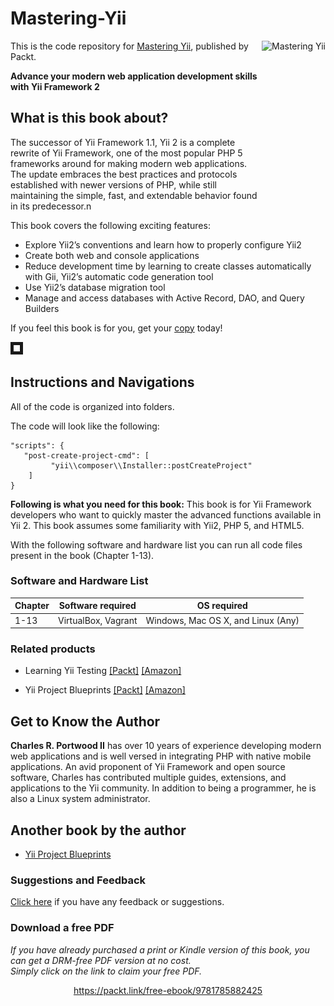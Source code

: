 # Mastering-Yii


<a href="https://www.packtpub.com/web-development/mastering-yii?utm_source=github&utm_medium=repository&utm_campaign=9781785882425"><img src="https://prod.packtpub.com/media/catalog/product/cache/e4d64343b1bc593f1c5348fe05efa4a6/2/4/2425os_4894_mastering20yii.jpg" alt="Mastering Yii" height="256px" align="right"></a>

This is the code repository for [Mastering Yii](https://www.packtpub.com/web-development/mastering-yii?utm_source=github&utm_medium=repository&utm_campaign=9781785882425), published by Packt.

**Advance your modern web application development skills with Yii Framework 2**

## What is this book about?
The successor of Yii Framework 1.1, Yii 2 is a complete rewrite of Yii Framework, one of the most popular PHP 5 frameworks around for making modern web applications. The update embraces the best practices and protocols established with newer versions of PHP, while still maintaining the simple, fast, and extendable behavior found in its predecessor.n

This book covers the following exciting features:
* Explore Yii2’s conventions and learn how to properly configure Yii2
* Create both web and console applications
* Reduce development time by learning to create classes automatically with Gii, Yii2’s automatic code generation tool
* Use Yii2’s database migration tool
* Manage and access databases with Active Record, DAO, and Query Builders

If you feel this book is for you, get your [copy](https://www.amazon.com/dp/1785882422) today!

<a href="https://www.packtpub.com/?utm_source=github&utm_medium=banner&utm_campaign=GitHubBanner"><img src="https://raw.githubusercontent.com/PacktPublishing/GitHub/master/GitHub.png" alt="https://www.packtpub.com/" border="5" /></a>

## Instructions and Navigations
All of the code is organized into folders.

The code will look like the following:
```
"scripts": {
   "post-create-project-cmd": [
         "yii\\composer\\Installer::postCreateProject"
    ]
}
```

**Following is what you need for this book:**
This book is for Yii Framework developers who want to quickly master the advanced functions available in Yii 2. This book assumes some familiarity with Yii2, PHP 5, and HTML5.

With the following software and hardware list you can run all code files present in the book (Chapter 1-13).

### Software and Hardware List

| Chapter  | Software required                   | OS required                        |
| -------- | ------------------------------------| -----------------------------------|
| 1-13     | VirtualBox, Vagrant                 | Windows, Mac OS X, and Linux (Any) |




### Related products <Other books you may enjoy>
* Learning Yii Testing [[Packt]](https://www.packtpub.com/web-development/learning-yii-testing?utm_source=github&utm_medium=repository&utm_campaign=9781784392277) [[Amazon]](https://www.amazon.com/dp/1784392278)

* Yii Project Blueprints [[Packt]](https://www.packtpub.com/web-development/yii-project-blueprints?utm_source=github&utm_medium=repository&utm_campaign=9781783287734) [[Amazon]](https://www.amazon.com/dp/178328773X)

## Get to Know the Author
**Charles R. Portwood II**
has over 10 years of experience developing modern web applications and is well versed in integrating PHP with native mobile applications. An avid proponent of Yii Framework and open source software, Charles has contributed multiple guides, extensions, and applications to the Yii community. In addition to being a programmer, he is also a Linux system administrator. 


## Another book by the author
* [Yii Project Blueprints](https://www.packtpub.com/web-development/yii-project-blueprints?utm_source=github&utm_medium=repository&utm_campaign=9781783287734)


### Suggestions and Feedback
[Click here](https://docs.google.com/forms/d/e/1FAIpQLSdy7dATC6QmEL81FIUuymZ0Wy9vH1jHkvpY57OiMeKGqib_Ow/viewform) if you have any feedback or suggestions.
### Download a free PDF

 <i>If you have already purchased a print or Kindle version of this book, you can get a DRM-free PDF version at no cost.<br>Simply click on the link to claim your free PDF.</i>
<p align="center"> <a href="https://packt.link/free-ebook/9781785882425">https://packt.link/free-ebook/9781785882425 </a> </p>